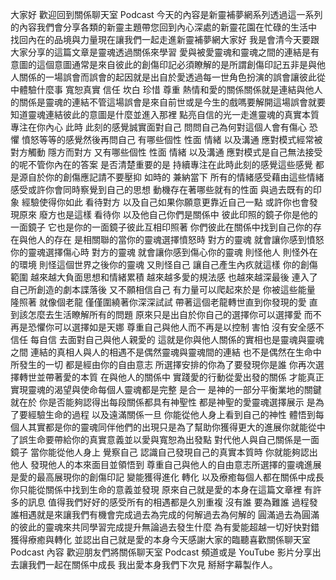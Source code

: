 大家好 歡迎回到關係聊天室 Podcast 今天的內容是新靈補夢網系列透過這一系列的內容我們會分享各類的新靈主題帶您回到內心深處的新靈花園在忙碌的生活中 找回內在的品境與力量現在讓我們一起走進新靈補夢網大家好 我是會清今天要跟大家分享的這篇文章是靈魂透過關係來學習 愛與被愛靈魂和靈魂之間的連結是有意圖的這個意圖通常是來自彼此的創傷印記必須瞭解的是所謂創傷印記五非是與他人關係的一場誤會而誤會的起因就是出自於愛透過每一世角色扮演的誤會讓彼此從中體驗什麼事 寬恕真實 信任 坎白 珍惜 尊重 熱情和愛的關係關係就是連結與他人的關係是靈魂的連結不管這場誤會是來自前世或是今生的戲嗎要解開這場誤會就要知道靈魂連結彼此的意圖是什麼並進入那裡 點亮自信的光一走進靈魂的真實本質專注在你內心 此時 此刻的感覺誠實面對自己 問問自己為何對這個人會有傷心 恐懼 憤怒等等的感覺然後再問自己 有哪些個性 性面 情緒 以及溝通 應對模式經常被對方觸動 隱方而對方 又有哪些個性 性面 情緒 以及溝通 應對模式是自己無法接受的呢不管你內在的答案 是否清楚重要的是 持續專注在此時此刻的感覺這些感覺 都是源自於你的創傷應記請不要壓抑 如時的 兼納當下 所有的情緒感受藉由這些情緒感受或許你會同時察覺到自己的思想 動機存在著哪些就有的性面 與過去既有的印象 經驗使得你如此 看待對方 以及自己如果你願意更靠近自己一點 或許你也會發現原來 廢方也是這樣 看待你 以及他自己你們是關係中 彼此印照的鏡子你是他的一面鏡子 它也是你的一面鏡子彼此互相印照著 你們彼此在關係中找到自己你的存在與他人的存在 是相關聯的當你的靈魂選擇憤怒時 對方的靈魂 就會讓你感到憤怒你的靈魂選擇傷心時 對方的靈魂 就會讓你感到傷心你的靈魂 則怪他人 則怪外在的環境 則怪這個世界之後你的靈魂 又則怪自己 讓自己產生內疚就這樣 你的創傷範圍 越來越大負面思想和情緒累積 越來越多愛的規法感 也越來越深最後 連入了自己所創造的劇本諜落後 又不願相信自己 有力量可以爬起來於是 你被這些能量 隆照著 就像個老龍 僅僅圍繞著你深深試試 帶著這個老龍轉世直到你發現的愛 直到該怎麼去生活瞭解所有的問題 原來只是出自於你自己的選擇你可以選擇愛 而不再是恐懼你可以選擇如是天娜 尊重自己與他人而不再是以控制 害怕 沒有安全感不信任 每自信 去面對自己與他人親愛的 這就是你與他人關係的實相也是靈魂與靈魂之間 連結的真相人與人的相遇不是偶然靈魂與靈魂間的連結 也不是偶然在生命中 所發生的一切 都是經由你的自由意志 所選擇安排的你為了要發現你是誰 你再次選擇轉世並帶著愛的本質 在與他人的關係中 實踐愛的行動從愛出發的關係 才能真正實現靈魂的渴望與使命每個人靈魂都是完整 是合一 是神的一部分平衡業地的關鍵就在於 你是否能夠認得出每段關係都具有神聖性 都是神聖的愛靈魂選擇展示 是為了要經驗生命的過程 以及遠滿關係一旦 你能從他人身上看到自己的神性 體悟到每個人其實都是你的靈魂同伴他們的出現只是為了幫助你獲得更大的進展你就能從中了誤生命要帶給你的真實意義並以愛與寬恕為出發點 對代他人與自己關係是一面鏡子 當你能從他人身上 覺察自己 認識自己發現自己的真實本質時 你就能夠認出他人 發現他人的本來面目並領悟到 尊重自己與他人的自由意志所選擇的靈魂進展 是愛的最高展現你的創傷印記 變能獲得進化 轉化 以及療癒每個人都在關係中成長 你只能從關係中找到生命的意義並發現 原來自己就是愛的本身在這篇文章裡 有許多的訊息 值得我們好好的感受所有的相遇都是久別重複 沒有誰 要為難誰 過程發誰相遇就是來讓我們有機會完成過去為完成的何解過去為何解的 圓滿過去為圓滿的彼此的靈魂來共同學習完成提升無論過去發生什麼 為有愛能超越一切好快對錯獲得療癒與轉化 並認出自己就是愛的本身今天感謝大家的臨聽喜歡關係聊天室 Podcast 內容 歡迎朋友們將關係聊天室 Podcast 頻道或是 YouTube 影片分享出去讓我們一起在關係中成長 我出愛本身我們下次見 掰掰字幕製作人。